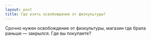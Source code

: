```yaml
---
layout: post 
title: Где взять освобождение от физкультуры? 
--- 
```

Срочно нужен освобождение от физкультуры, магазин где брала раньше — закрылся. Где вы покупаете?